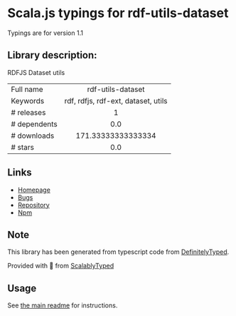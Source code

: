 
# Scala.js typings for rdf-utils-dataset

Typings are for version 1.1

## Library description:
RDFJS Dataset utils

|                    |                 |
| ------------------ | :-------------: |
| Full name          | rdf-utils-dataset |
| Keywords           | rdf, rdfjs, rdf-ext, dataset, utils |
| # releases         | 1 |
| # dependents       | 0.0 |
| # downloads        | 171.33333333333334 |
| # stars            | 0.0 |

## Links
- [Homepage](https://github.com/rdf-ext/rdf-utils-dataset)
- [Bugs](https://github.com/rdf-ext/rdf-utils-dataset/issues)
- [Repository](https://github.com/rdf-ext/rdf-utils-dataset)
- [Npm](https://www.npmjs.com/package/rdf-utils-dataset)
    


## Note
This library has been generated from typescript code from [DefinitelyTyped](https://definitelytyped.org).

Provided with :purple_heart: from [ScalablyTyped](https://github.com/oyvindberg/ScalablyTyped)

## Usage
See [the main readme](../../readme.md) for instructions.


